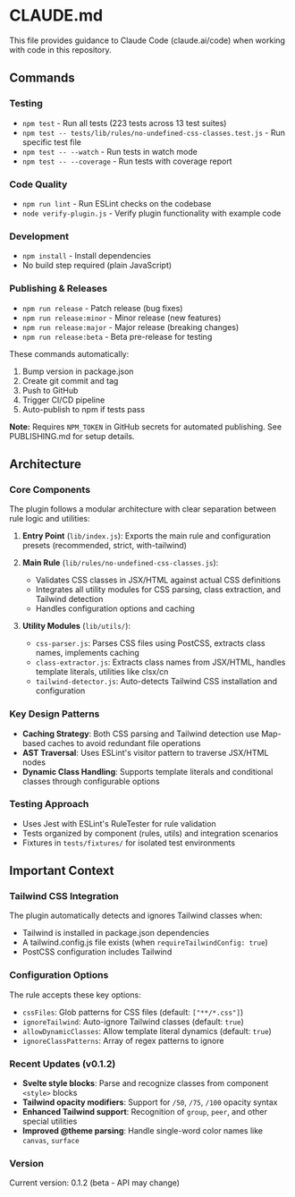 # CLAUDE.md

This file provides guidance to Claude Code (claude.ai/code) when working with code in this repository.

## Commands

### Testing
- `npm test` - Run all tests (223 tests across 13 test suites)
- `npm test -- tests/lib/rules/no-undefined-css-classes.test.js` - Run specific test file
- `npm test -- --watch` - Run tests in watch mode
- `npm test -- --coverage` - Run tests with coverage report

### Code Quality
- `npm run lint` - Run ESLint checks on the codebase
- `node verify-plugin.js` - Verify plugin functionality with example code

### Development
- `npm install` - Install dependencies
- No build step required (plain JavaScript)

### Publishing & Releases
- `npm run release` - Patch release (bug fixes)
- `npm run release:minor` - Minor release (new features)
- `npm run release:major` - Major release (breaking changes)
- `npm run release:beta` - Beta pre-release for testing

These commands automatically:
1. Bump version in package.json
2. Create git commit and tag
3. Push to GitHub
4. Trigger CI/CD pipeline
5. Auto-publish to npm if tests pass

**Note:** Requires `NPM_TOKEN` in GitHub secrets for automated publishing. See PUBLISHING.md for setup details.

## Architecture

### Core Components
The plugin follows a modular architecture with clear separation between rule logic and utilities:

1. **Entry Point** (`lib/index.js`): Exports the main rule and configuration presets (recommended, strict, with-tailwind)

2. **Main Rule** (`lib/rules/no-undefined-css-classes.js`): 
   - Validates CSS classes in JSX/HTML against actual CSS definitions
   - Integrates all utility modules for CSS parsing, class extraction, and Tailwind detection
   - Handles configuration options and caching

3. **Utility Modules** (`lib/utils/`):
   - `css-parser.js`: Parses CSS files using PostCSS, extracts class names, implements caching
   - `class-extractor.js`: Extracts class names from JSX/HTML, handles template literals, utilities like clsx/cn
   - `tailwind-detector.js`: Auto-detects Tailwind CSS installation and configuration

### Key Design Patterns
- **Caching Strategy**: Both CSS parsing and Tailwind detection use Map-based caches to avoid redundant file operations
- **AST Traversal**: Uses ESLint's visitor pattern to traverse JSX/HTML nodes
- **Dynamic Class Handling**: Supports template literals and conditional classes through configurable options

### Testing Approach
- Uses Jest with ESLint's RuleTester for rule validation
- Tests organized by component (rules, utils) and integration scenarios
- Fixtures in `tests/fixtures/` for isolated test environments

## Important Context

### Tailwind CSS Integration
The plugin automatically detects and ignores Tailwind classes when:
- Tailwind is installed in package.json dependencies
- A tailwind.config.js file exists (when `requireTailwindConfig: true`)
- PostCSS configuration includes Tailwind

### Configuration Options
The rule accepts these key options:
- `cssFiles`: Glob patterns for CSS files (default: `["**/*.css"]`)
- `ignoreTailwind`: Auto-ignore Tailwind classes (default: `true`)
- `allowDynamicClasses`: Allow template literal dynamics (default: `true`)
- `ignoreClassPatterns`: Array of regex patterns to ignore

### Recent Updates (v0.1.2)
- **Svelte style blocks**: Parse and recognize classes from component `<style>` blocks
- **Tailwind opacity modifiers**: Support for `/50`, `/75`, `/100` opacity syntax
- **Enhanced Tailwind support**: Recognition of `group`, `peer`, and other special utilities
- **Improved @theme parsing**: Handle single-word color names like `canvas`, `surface`

### Version
Current version: 0.1.2 (beta - API may change)